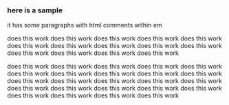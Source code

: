 ### here is a sample

it has some paragraphs with<!--sneaky--> html comments within em

does this work
does this work
does this work
does this work
does this work
does this work
does this work
does this work
does this work
does this work
does this work
does this work
does this work
does this work

does this work
does this work
does this work
does this work
does this work
does this work
does this work
does this work
does this work
does this work
does this work
does this work
does this work
does this work
does this work
does this work
does this work
does this work
does this work
does this work
does this work
does this work
does this work
does this work

